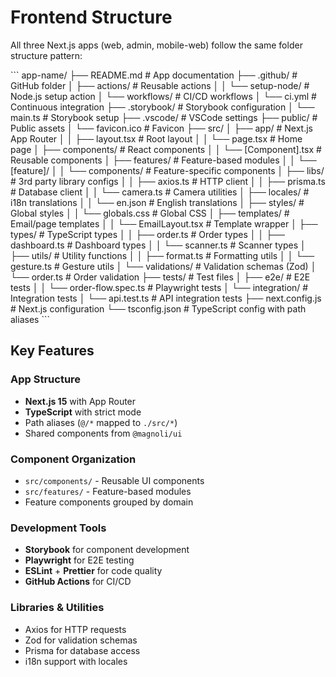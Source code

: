 # Frontend Structure

All three Next.js apps (web, admin, mobile-web) follow the same folder structure pattern:

\`\`\`
app-name/
├── README.md                      # App documentation
├── .github/                        # GitHub folder
│   ├── actions/                   # Reusable actions
│   │   └── setup-node/           # Node.js setup action
│   └── workflows/                 # CI/CD workflows
│       └── ci.yml               # Continuous integration
├── .storybook/                     # Storybook configuration
│   └── main.ts                   # Storybook setup
├── .vscode/                        # VSCode settings
├── public/                         # Public assets
│   └── favicon.ico               # Favicon
├── src/
│   ├── app/                       # Next.js App Router
│   │   ├── layout.tsx            # Root layout
│   │   └── page.tsx              # Home page
│   ├── components/               # React components
│   │   └── [Component].tsx      # Reusable components
│   ├── features/                 # Feature-based modules
│   │   └── [feature]/
│   │       └── components/      # Feature-specific components
│   ├── libs/                     # 3rd party library configs
│   │   ├── axios.ts             # HTTP client
│   │   ├── prisma.ts            # Database client
│   │   └── camera.ts            # Camera utilities
│   ├── locales/                  # i18n translations
│   │   └── en.json              # English translations
│   ├── styles/                   # Global styles
│   │   └── globals.css          # Global CSS
│   ├── templates/                # Email/page templates
│   │   └── EmailLayout.tsx      # Template wrapper
│   ├── types/                    # TypeScript types
│   │   ├── order.ts             # Order types
│   │   ├── dashboard.ts         # Dashboard types
│   │   └── scanner.ts           # Scanner types
│   ├── utils/                    # Utility functions
│   │   ├── format.ts            # Formatting utils
│   │   └── gesture.ts            # Gesture utils
│   └── validations/              # Validation schemas (Zod)
│       └── order.ts             # Order validation
├── tests/                         # Test files
│   ├── e2e/                     # E2E tests
│   │   └── order-flow.spec.ts   # Playwright tests
│   └── integration/             # Integration tests
│       └── api.test.ts          # API integration tests
├── next.config.js                # Next.js configuration
└── tsconfig.json                 # TypeScript config with path aliases
\`\`\`

## Key Features

### App Structure
- **Next.js 15** with App Router
- **TypeScript** with strict mode
- Path aliases (`@/*` mapped to `./src/*`)
- Shared components from `@magnoli/ui`

### Component Organization
- `src/components/` - Reusable UI components
- `src/features/` - Feature-based modules
- Feature components grouped by domain

### Development Tools
- **Storybook** for component development
- **Playwright** for E2E testing
- **ESLint** + **Prettier** for code quality
- **GitHub Actions** for CI/CD

### Libraries & Utilities
- Axios for HTTP requests
- Zod for validation schemas
- Prisma for database access
- i18n support with locales

